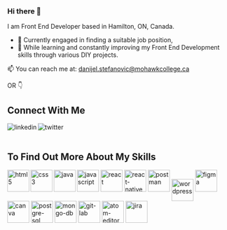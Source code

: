 ### Hi there 👋

I am Front End Developer based in Hamilton, ON, Canada.  
  
  - 🔭 Currently engaged in finding a suitable job position, 
  - 🌱 While learning and constantly improving my Front End Development skills through various DIY projects. 
  
📫 You can reach me at: danijel.stefanovic@mohawkcollege.ca 


OR 👇


## Connect With Me
[<img align="left" alt="linkedin" src="https://img.shields.io/badge/linkedin-%230077B5.svg?&style=for-the-badge&logo=linkedin&logoColor=white" />](https://www.linkedin.com/in/danijel-stefanovic/)
[<img align="left" alt="twitter" src="https://img.shields.io/badge/twitter-%231DA1F2.svg?&style=for-the-badge&logo=twitter&logoColor=white" />](https://twitter.com/)

<br>  
<br>

## To Find Out More About My Skills 


<img height="50px" align="left" alt="html5" src="https://img.shields.io/badge/html5-white?style=for-the-badge&logo=html5&labelColor=grey" /> 
<img height="50px"  align="left" alt="css3" src="https://img.shields.io/badge/css3-white?style=for-the-badge&logo=css3&logoColor=lightblue&labelColor=grey" />
<img height="50px"  alt="javascript" src="https://img.shields.io/badge/javascript-white?style=for-the-badge&logo=javascript&labelColor=grey" />
<img height="50px"  align="left" alt="java" src="https://img.shields.io/badge/java-white?style=for-the-badge&logo=java&logoColor=lightblue&labelColor=grey" />
<img height="50px" alt="react" src="https://img.shields.io/badge/react-white?style=for-the-badge&logo=react&labelColor=grey" />    
<img height="50px" alt="react-native" src="https://img.shields.io/badge/react native-white?style=for-the-badge&logo=react&labelColor=grey" />
<img height="50px" alt="postman" src="https://img.shields.io/badge/postman-white?style=for-the-badge&logo=postman&labelColor=grey" /> 
<img height="50px" align="center" alt="wordpress" src="https://img.shields.io/badge/wordpress-white?style=for-the-badge&logo=wordpress&logoColor=lightblue&labelColor=grey" /> 
<img height="50px"   alt="figma" src="https://img.shields.io/badge/figma-white?style=for-the-badge&logo=figma&labelColor=grey" />    
<img height="50px"  alt="canva" src="https://img.shields.io/badge/canva-white?style=for-the-badge&logo=canva&labelColor=grey" />  
<img height="50px"  alt="postgre-sql" src="https://img.shields.io/badge/postgresql-white?style=for-the-badge&logo=postgresql&logoColor=lightblue&labelColor=grey"/>
<img height="50px"  alt="mongo-db" src="https://img.shields.io/badge/mongodb-white?style=for-the-badge&logo=mongodb&labelColor=grey" />    
<img height="50px" alt="git-lab" src="https://img.shields.io/badge/gitlab-white?style=for-the-badge&logo=gitlab&labelColor=grey" />
<img height="50px"  alt="atom-editor" src="https://img.shields.io/badge/atom editor-white?style=for-the-badge&logo=atom&logoColor=lightgreen&labelColor=grey" />  
<img height="50px"  alt="jira" src="https://img.shields.io/badge/jira-white?style=for-the-badge&logo=jira&logoColor=lightblue&labelColor=grey" />




 
 
